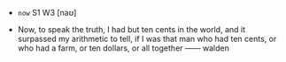 - `now` S1 W3 [naʊ]



-  Now, to speak the truth, I had but ten cents in the world, and it surpassed my arithmetic to tell, if I was that man who had ten cents, or who had a farm, or ten dollars, or all together —— walden